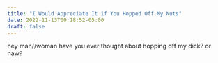 ```yaml
---
title: "I Would Appreciate It if You Hopped Off My Nuts"
date: 2022-11-13T00:18:52-05:00
draft: false
---
```


hey man//woman have you ever thought about hopping off my dick? or naw? 